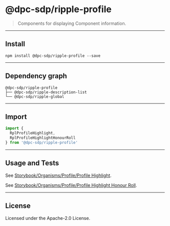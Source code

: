 <!-- GENERATED_DOCS -->
# @dpc-sdp/ripple-profile

> Components for displaying Component information.

--------------------------------------------------------------------------------

## Install

```shell
npm install @dpc-sdp/ripple-profile --save
```

--------------------------------------------------------------------------------

## Dependency graph

```shell
@dpc-sdp/ripple-profile
├── @dpc-sdp/ripple-description-list
└── @dpc-sdp/ripple-global
```

--------------------------------------------------------------------------------

## Import

```js
import {
  RplProfileHighlight,
  RplProfileHighlightHonourRoll
} from '@dpc-sdp/ripple-profile'
```

--------------------------------------------------------------------------------

## Usage and Tests

See [Storybook/Organisms/Profile/Profile Highlight](https://ripple.sdp.vic.gov.au/?path=/story/organisms-profile--profile-highlight).

See [Storybook/Organisms/Profile/Profile Highlight Honour Roll](https://ripple.sdp.vic.gov.au/?path=/story/organisms-profile--profile-highlight-honour-roll).

--------------------------------------------------------------------------------

## License

Licensed under the Apache-2.0 License.

<!-- /GENERATED_DOCS -->
